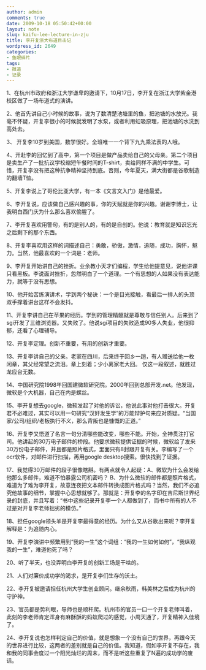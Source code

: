 ```yaml
---
author: admin
comments: true
date: 2009-10-18 05:50:42+00:00
layout: note
slug: kaifu-lee-lecture-in-zju
title: 李开复浙大布道目击记
wordpress_id: 2649
categories:
- 鱼眼碎片
tags:
- 报道
- 记录
---
```


1、在杭州市政府和浙江大学谦卑的邀请下，10月17日，李开复在浙江大学紫金港校区做了一场布道式的演讲。

2、他首先讲自己小时候的故事，说为了数清楚池塘里的鱼，把池塘的水放光。我毫不怀疑，开复李很小的时候就发明了水泵，或者利用虹吸原理，把池塘的水洗到高处去。

3、 开复李10岁到美国，数学很好。全班唯一一个背下九九乘法表的人哦。

4、开赴李的回忆到了高中，第一个项目是做产品卖给自己的父母亲。第二个项目是卖生产了一批抗议学校缩短午餐时间的T-shirt，卖给同样不满的中学生。可惜，开复李没有把这种抗争精神坚持到底。否则，今年夏天，满大街都是谷歌制造的翻墙T恤。

5、开复李说上了哥伦比亚大学，有一本《文言文入门》是他最爱。

6、李开复说，应该做自己感兴趣的事，你的天赋就是你的兴趣。谢谢李博士，让我明白西门庆为什么那么喜欢偷腥了。

7、李开复喜欢用警句，有的是别人的，有的是自创的。他说：教育就是知识忘光之后剩下的那个东西。

8、开复李喜欢用这样的词描述自己：勇敢，骄傲，激情，追随，成功，胸怀，魅力。当然，他最喜欢的一个词是：老师。

9、李开复开始讲自己的挫折。业余教小天才们编程，学生给他提意见，说他讲课只看黑板。李说面对挫折，忽然明白了一个道理。一个有思想的人如果没有表达能力，就等于没有思想。

10、他开始苦练演讲术，学到两个秘诀：一个是目光接触，看最后一排人的头顶双手撑着讲台这样不会发抖。

11、开复李讲自己在苹果的经历。学到的管理精髓就是尊敬与信任别人。后来到了sgi开发了三维浏览器。又失败了。他说sgi项目的失败造成90多人失业，他很抑郁，还看了心理辅导。

12、开复李定理。创新不重要，有用的创新才重要。

13、开复李讲自己的父亲。老家在四川，后来终于回乡一趟，有人赠送给他一枚闲章，其父经常望之流泪。章上刻着；少小离家老大回。 仅这一段叙述，就胜过龙应台无数。

14、中国研究院1998年回国建微软研究院。2000年回到总部开发.net。他发现，微软是个大机器，自己在内是螺丝。

15、李开复想去google，微软发起了对他的诉讼，他说此事对他打击很大。开复君不必难过，其实可以用一句研究“汉奸发生学”的万能辩护句来应对质疑。“当国家/公司/组织/老板执行不义，那么背叛也是慷慨的正道。”

16、开复李又悟道了名言一句分清哪些能改变，哪些不能。开始，全神贯注打官司。他讲起的30万电子邮件的桥段。他要求微软提供证据的时候，微软给了发来30万份电子邮件，并且都是照片格式，里面只有8封跟开复有关。李编写了一个ocr软件，对邮件进行扫描，再用google desktop搜索。很快找到了证据。

17、我觉得30万邮件的段子很像瞎掰。有两点就令人起疑：A、微软为什么会发给他那么多邮件，难道不怕暴露公司机密吗？ B、为什么微软的邮件都是照片格式，难道为了难为李开复，故意连夜把文本邮件转换成图片格式吗？当然，我们不必追究他故事的细节，掌握中心思想就够了。那就是：开复李的名字印在吉尼斯世界纪录的封底，并且写着：“书中这些纪录开复李一个人都做到了，而书中所有的人不过是对开复李老师拙劣的模仿。”

18、担任google领头羊是开复李最得意的经历。为什么又从谷歌出来呢？李开复解释是：为追随内心。

19、开复李演讲中频繁用到“我的一生”这个词组：“我的一生如何如何”，“我纵观我的一生”，难道他死了吗？

20、听了半天，也没弄明白李开复的创新工场是干啥的。

21、人们对廉价成功学的渴求，是开复李们生存的沃土。

22、李开复被邀请担任杭州大学生创业顾问。继余秋雨，韩美林之后成为杭州的守护神。 

23、官员都是势利眼，导师也是顺杆爬。杭州市的官员一口一个开复老师叫着，此刻的李老师肯定浑身有麻酥酥的蚂蚁爬过的感觉，小周天通了，开复精神入佳境了。

24、李开复说也怎样判定自己的价值，就是想象一个没有自己的世界，再跟今天的世界进行比较，这两者的差别就是自己的价值。我知道，假如李开复不存在，我和我的同事会度过一个阳光灿烂的周末，而不是听这些重复了N遍的成功学的废话。
